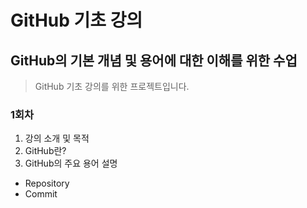 # GitHub 기초 강의
## GitHub의 기본 개념 및 용어에 대한 이해를 위한 수업

> GitHub 기초 강의를 위한 프로젝트입니다.

### 1회차
1. 강의 소개 및 목적
2. GitHub란?
3. GitHub의 주요 용어 설명

* Repository
* Commit
